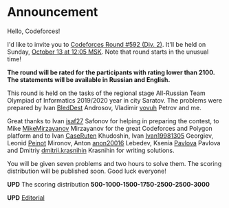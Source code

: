 # Announcement

Hello, Codeforces!

I'd like to invite you to [Codeforces Round #592 (Div. 2)](https://codeforces.com/contests/1244). It'll be held on Sunday, [October 13 at 12:05 MSK](https://codeforces.com/http://www.timeanddate.com/worldclock/fixedtime.html?iso=20191013T1205&p1=166). Note that round starts in the unusual time!

**The round will be rated for the participants with rating lower than 2100. The statements will be available in Russian and English.**

This round is held on the tasks of the regional stage All-Russian Team Olympiad of Informatics 2019/2020 year in city Saratov. The problems were prepared by Ivan [BledDest](https://codeforces.com/profile/BledDest "International Grandmaster BledDest") Androsov, Vladimir [vovuh](https://codeforces.com/profile/vovuh "Candidate Master vovuh") Petrov and me.

Great thanks to Ivan [isaf27](https://codeforces.com/profile/isaf27 "International Grandmaster isaf27") Safonov for helping in preparing the contest, to Mike [MikeMirzayanov](https://codeforces.com/profile/MikeMirzayanov "Headquarters, MikeMirzayanov") Mirzayanov for the great Codeforces and Polygon platform and to Ivan [CaseRuten](https://codeforces.com/profile/CaseRuten "Expert CaseRuten") Khudoshin, Ivan [Ivan19981305](https://codeforces.com/profile/Ivan19981305 "Expert Ivan19981305") Georgiev, Leonid [Peinot](https://codeforces.com/profile/Peinot "Expert Peinot") Mironov, Anton [anon20016](https://codeforces.com/profile/anon20016 "Expert anon20016") Lebedev, Ksenia [Pavlova](https://codeforces.com/profile/Pavlova "Pupil Pavlova") Pavlova and Dmitriy [dmitrii.krasnihin](https://codeforces.com/profile/dmitrii.krasnihin "Newbie dmitrii.krasnihin") Krasnihin for writing solutions.

You will be given seven problems and two hours to solve them. The scoring distribution will be published soon. Good luck everyone!

**UPD** The scoring distribution **500-1000-1500-1750-2500-2500-3000**

**UPD** [Editorial](Tutorial.md) 

